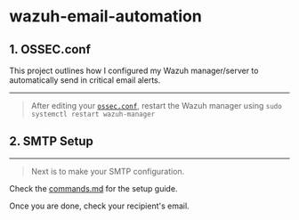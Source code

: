 # wazuh-email-automation

## 1. OSSEC.conf

This project outlines how I configured my Wazuh manager/server to automatically send in critical email alerts.

---
> After editing your [`ossec.conf`](ossec.conf), restart the Wazuh manager using `sudo systemctl restart wazuh-manager`

## 2. SMTP Setup
---
> Next is to make your SMTP configuration.

Check the [commands.md](commands.md) for the setup guide.

Once you are done, check your recipient's email.
